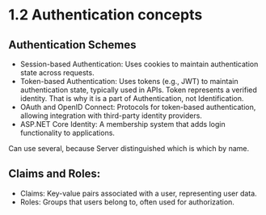 # 1.2 Authentication concepts

## Authentication Schemes

- Session-based Authentication: Uses cookies to maintain authentication state across requests.
- Token-based Authentication: Uses tokens (e.g., JWT) to maintain authentication state, typically used in APIs.
  Token represents a verified identity. That is why it is a part of Authentication, not Identification.
- OAuth and OpenID Connect: Protocols for token-based authentication, allowing integration with third-party identity providers.
- ASP.NET Core Identity: A membership system that adds login functionality to applications.

Can use several, because Server distinguished which is which by name. 

## Claims and Roles:

- Claims: Key-value pairs associated with a user, representing user data.
- Roles: Groups that users belong to, often used for authorization.

